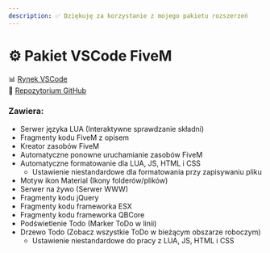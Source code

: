 ```yaml
---
description: ✅ Dziękuję za korzystanie z mojego pakietu rozszerzeń
---
```


# ⚙️ Pakiet VSCode FiveM

📊 [Rynek VSCode](https://marketplace.visualstudio.com/items?itemName=ViorityGroup.fivem-development)\
🔧 [Repozytorium GitHub](https://github.com/Tuncion/vscode-fivem-development-kit)

### Zawiera:

* Serwer języka LUA (Interaktywne sprawdzanie składni)
* Fragmenty kodu FiveM z opisem
* Kreator zasobów FiveM
* Automatyczne ponowne uruchamianie zasobów FiveM
* Automatyczne formatowanie dla LUA, JS, HTML i CSS
  * Ustawienie niestandardowe dla formatowania przy zapisywaniu pliku
* Motyw ikon Material (Ikony folderów/plików)
* Serwer na żywo (Serwer WWW)
* Fragmenty kodu jQuery
* Fragmenty kodu frameworka ESX
* Fragmenty kodu frameworka QBCore
* Podświetlenie Todo (Marker ToDo w linii)
* Drzewo Todo (Zobacz wszystkie ToDo w bieżącym obszarze roboczym)
  * Ustawienie niestandardowe do pracy z LUA, JS, HTML i CSS